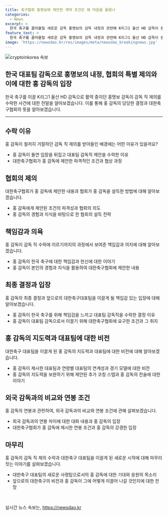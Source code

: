 ```yaml
---
title: 축구협회 홍명보에 제안한 계약 조건은 왜 마음을 돌렸나
categories:
  - News
excerpt: >
  한국 축구를 끌어올릴 새로운 감독 홍명보의 감독 내정과 관련해 K리그1 울산 HD 감독이 완강한 거절을 했다가 돌연 수락한 배경을 이야기합니다. 이를 통해 홍 감독의 결정에 영향을 미친 이 이사의 제안과 홍 감독의 단호한 의지를 강조하며, 그동안 축구 현장에서 한국 축구에 기여해온 홍 감독의 신념과 책임감을 강조합니다. 끝으로 이 이사가 홍 감독을 설득한 과정과 홍 감독이 대표팀 감독으로서의 새로운 비전을 밝혔다는 내용을 요약합니다.
feature_text: >
  한국 축구를 끌어올릴 새로운 감독 홍명보의 감독 내정과 관련해 K리그1 울산 HD 감독이 완강한 거절을 했다가 돌연 수락한 배경을 이야기합니다. 이를 통해 홍 감독의 결정에 영향을 미친 이 이사의 제안과 홍 감독의 단호한 의지를 강조하며, 그동안 축구 현장에서 한국 축구에 기여해온 홍 감독의 신념과 책임감을 강조합니다. 끝으로 이 이사가 홍 감독을 설득한 과정과 홍 감독이 대표팀 감독으로서의 새로운 비전을 밝혔다는 내용을 요약합니다.
image: 'https://newsdao.kr/res/images/meta/newsdao_breakingnews.jpg'
---
```


<p><img src="https://newsdao.kr/res/images/meta/newsdao_breakingnews.jpg" alt="cryptoinkorea 속보" /></p>

<h2 data-ke-size="size24">한국 대표팀 감독으로 홍명보의 내정, 협회의 특별 제의와 이에 대한 홍 감독의 입장</h2>

<p data-ke-size="size16">한국 축구를 이끌 K리그1 울산 HD 감독으로 활약 중이던 홍명보 감독이 감독 직 제의를 수락한 사건에 대한 전말을 알아보겠습니다. 이를 통해 홍 감독의 당당한 결정과 대한축구협회의 뜻을 알아보겠습니다.</p>

<hr>

<h2 data-ke-size="size26">수락 이유</h2>

<p data-ke-size="size16">홍 감독이 철저히 거절하던 감독 직 제의를 받아들인 배경에는 어떤 이유가 있을까요?</p>

<ul>
  <li>홍 감독이 돌연 입장을 뒤집고 대표팀 감독직 제안을 수락한 이유</li>
  <li>대한축구협회가 홍 감독에 제안한 파격적인 조건과 협상 과정</li>
</ul>

<h2 data-ke-size="size26">협회의 제의</h2>

<p data-ke-size="size16">대한축구협회가 홍 감독에 제안한 내용과 협회가 홍 감독을 설득한 방법에 대해 알아보겠습니다.</p>

<ul>
  <li>홍 감독에게 제안된 조건의 파격성과 협회의 의도</li>
  <li>홍 감독의 경험과 지식을 바탕으로 한 협회의 설득 전략</li>
</ul>

<h2 data-ke-size="size26">책임감과 의욕</h2>

<p data-ke-size="size16">홍 감독이 감독 직 수락에 이르기까지의 과정에서 보여준 책임감과 의지에 대해 알아보겠습니다.</p>

<ul>
  <li>홍 감독의 한국 축구에 대한 책임감과 헌신에 대한 이야기</li>
  <li>홍 감독이 본인의 경험과 지식을 활용하여 대한축구협회에 제안한 내용</li>
</ul>

<h2 data-ke-size="size26">최종 결정과 입장</h2>

<p data-ke-size="size16">홍 감독의 최종 결정과 앞으로의 대한축구대표팀을 이끌게 될 책임감 있는 입장에 대해 알아보겠습니다.</p>

<ul>
  <li>홍 감독이 한국 축구를 위해 책임감을 느끼고 대표팀 감독직을 수락한 결정 이유</li>
  <li>홍 감독이 대표팀 감독으로서 이끌기 위해 대한축구협회에 요구한 조건과 그 취지</li>
</ul>

<h2 data-ke-size="size26">홍 감독의 지도력과 대표팀에 대한 비전</h2>

<p data-ke-size="size16">대한축구 대표팀을 이끌게 된 홍 감독의 지도력과 대표팀에 대한 비전에 대해 알아보겠습니다.</p>

<ul>
  <li>홍 감독이 제시한 대표팀과 연령별 대표팀의 연계성과 경기 모델에 대한 비전</li>
  <li>홍 감독의 지도력을 보완하기 위해 제안된 추가 코칭 스탭과 홍 감독의 전술에 대한 이야기</li>
</ul>

<h2 data-ke-size="size26">외국 감독과의 비교와 연봉 조건</h2>

<p data-ke-size="size16">홍 감독의 연봉과 관련하여, 외국 감독과의 비교와 연봉 조건에 관해 살펴보겠습니다.</p>

<ul>
  <li>외국 감독과의 연봉 차이에 대한 대화 내용과 홍 감독의 입장</li>
  <li>대한축구협회가 홍 감독에 제시한 연봉 조건과 홍 감독의 강경한 입장</li>
</ul>

<h2 data-ke-size="size26">마무리</h2>

<p data-ke-size="size16">홍 감독의 감독 직 제의 수락과 대한축구 대표팀을 이끌게 된 새로운 시작에 대해 마무리 짓는 이야기를 살펴보겠습니다.</p>

<ul>
  <li>대한축구 대표팀의 새로운 사령탑으로서의 홍 감독에 대한 기대와 응원의 목소리</li>
  <li>앞으로의 대한축구의 비전과 홍 감독이 그에 어떻게 이끌어 나갈 것인지에 대한 전망</li>
</ul>

<p data-ke-size="size16">&nbsp;</p>
실시간 뉴스 속보는, <a href="https://newsdao.kr" rel="dofollow">https://newsdao.kr</a>


